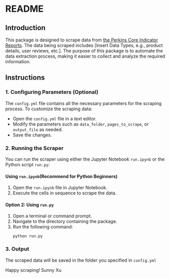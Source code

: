 # README

## Introduction
This package is designed to scrape data from [the Perkins Core Indicator Reports](https://datamart.cccco.edu/Perkins/Core_Indicator_Reports/Forms_All.aspx). The data being scraped includes [Insert Data Types, e.g., product details, user reviews, etc.]. The purpose of this package is to automate the data extraction process, making it easier to collect and analyze the required information.

## Instructions

### 1. Configuring Parameters (Optional)
The `config.yml` file contains all the necessary parameters for the scraping process. To customize the scraping data:
- Open the `config.yml` file in a text editor.
- Modify the parameters such as `data_folder`, `pages_to_scrape`, or `output_file` as needed.
- Save the changes.

### 2. Running the Scraper
You can run the scraper using either the Jupyter Notebook `run.ipynb` or the Python script `run.py`:

#### Using `run.ipynb`(Recommend for Python Beginners)
1. Open the `run.ipynb` file in Jupyter Notebook.
2. Execute the cells in sequence to scrape the data.

#### Option 2: Using `run.py`
1. Open a terminal or command prompt.
2. Navigate to the directory containing the package.
3. Run the following command:
    ```
    python run.py
    ```

### 3. Output
The scraped data will be saved in the folder you specified in `config.yml`

Happy scraping!
Sunny Xu